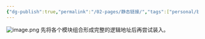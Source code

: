 ```yaml
---
{"dg-publish":true,"permalink":"/02-pages/静态链接/","tags":["personal/blog","os"]}
---
```


![image.png](https://yelanyanyu-img-bed.oss-cn-hangzhou.aliyuncs.com/img/blog/2024/09/20240911212736.png)
先将各个模块组合形成完整的逻辑地址后再尝试装入。